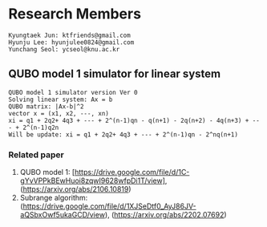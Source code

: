 # Research Members
```
Kyungtaek Jun: ktfriends@gmail.com
Hyunju Lee: hyunjulee0824@gmail.com
Yunchang Seol: ycseol@knu.ac.kr
```

## QUBO model 1 simulator for linear system
```
QUBO model 1 simulator version Ver 0
Solving linear system: Ax = b
QUBO matrix: |Ax-b|^2
vector x = (x1, x2, ---, xn)
xi = q1 + 2q2+ 4q3 + --- + 2^(n-1)qn - q(n+1) - 2q(n+2) - 4q(n+3) + --- + 2^(n-1)q2n
Will be update: xi = q1 + 2q2+ 4q3 + --- + 2^(n-1)qn - 2^nq(n+1)
```

### Related paper
1. QUBO model 1: [https://drive.google.com/file/d/1C-gYvVPPkBEwHuoi8zqwI9628wfpDi1T/view], (https://arxiv.org/abs/2106.10819)
2. Subrange algorithm: (https://drive.google.com/file/d/1XJSeDtf0_AyJ86JV-aQSbxOwf5ukaGCD/view), (https://arxiv.org/abs/2202.07692)
